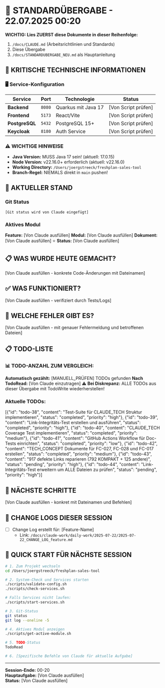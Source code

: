 # 🔄 STANDARDÜBERGABE - 22.07.2025 00:20

**WICHTIG: Lies ZUERST diese Dokumente in dieser Reihenfolge:**
1. `/docs/CLAUDE.md` (Arbeitsrichtlinien und Standards)
2. Diese Übergabe
3. `/docs/STANDARDUBERGABE_NEU.md` als Hauptanleitung

## 🚨 KRITISCHE TECHNISCHE INFORMATIONEN

### 🖥️ Service-Konfiguration
| Service | Port | Technologie | Status |
|---------|------|-------------|--------|
| **Backend** | `8080` | Quarkus mit Java 17 | [Von Script prüfen] |
| **Frontend** | `5173` | React/Vite | [Von Script prüfen] |
| **PostgreSQL** | `5432` | PostgreSQL 15+ | [Von Script prüfen] |
| **Keycloak** | `8180` | Auth Service | [Von Script prüfen] |

### ⚠️ WICHTIGE HINWEISE
- **Java Version:** MUSS Java 17 sein! (aktuell: 17.0.15)
- **Node Version:** v22.16.0+ erforderlich (aktuell: v22.16.0)
- **Working Directory:** `/Users/joergstreeck/freshplan-sales-tool`
- **Branch-Regel:** NIEMALS direkt in `main` pushen!

## 🎯 AKTUELLER STAND

### Git Status
```
[Git status wird von Claude eingefügt]
```

### Aktives Modul
**Feature:** [Von Claude ausfüllen]
**Modul:** [Von Claude ausfüllen]
**Dokument:** [Von Claude ausfüllen] ⭐
**Status:** [Von Claude ausfüllen]

## 📋 WAS WURDE HEUTE GEMACHT?
[Von Claude ausfüllen - konkrete Code-Änderungen mit Dateinamen]

## ✅ WAS FUNKTIONIERT?
[Von Claude ausfüllen - verifiziert durch Tests/Logs]

## 🚨 WELCHE FEHLER GIBT ES?
[Von Claude ausfüllen - mit genauer Fehlermeldung und betroffenen Dateien]

## 📋 TODO-LISTE

### 📊 TODO-ANZAHL ZUM VERGLEICH:
**Automatisch gezählt:** [MANUELL_PRÜFEN] TODOs gefunden
**Nach TodoRead:** [Von Claude einzutragen]
⚠️ **Bei Diskrepanz:** ALLE TODOs aus dieser Übergabe mit TodoWrite wiederherstellen!


### Aktuelle TODOs:
[{"id": "todo-38", "content": "Test-Suite für CLAUDE_TECH Struktur implementieren", "status": "completed", "priority": "high"}, {"id": "todo-39", "content": "Link-Integritäts-Test erstellen und ausführen", "status": "completed", "priority": "high"}, {"id": "todo-40", "content": "CLAUDE_TECH Coverage Test implementieren", "status": "completed", "priority": "medium"}, {"id": "todo-41", "content": "GitHub Actions Workflow für Doc-Tests einrichten", "status": "completed", "priority": "low"}, {"id": "todo-42", "content": "TECH_CONCEPT Dokumente für FC-027, FC-028 und FC-017 erstellen", "status": "completed", "priority": "medium"}, {"id": "todo-43", "content": "917 defekte Links reparieren (792 KOMPAKT + 125 andere)", "status": "pending", "priority": "high"}, {"id": "todo-44", "content": "Link-Integritäts-Test erweitern um ALLE Dateien zu prüfen", "status": "pending", "priority": "high"}]

## 🔧 NÄCHSTE SCHRITTE
[Von Claude ausfüllen - konkret mit Dateinamen und Befehlen]

## 📝 CHANGE LOGS DIESER SESSION
- [ ] Change Log erstellt für: [Feature-Name]
  - Link: `/docs/claude-work/daily-work/2025-07-22/2025-07-22_CHANGE_LOG_feature.md`

## 🚀 QUICK START FÜR NÄCHSTE SESSION
```bash
# 1. Zum Projekt wechseln
cd /Users/joergstreeck/freshplan-sales-tool

# 2. System-Check und Services starten
./scripts/validate-config.sh
./scripts/check-services.sh

# Falls Services nicht laufen:
./scripts/start-services.sh

# 3. Git-Status
git status
git log --oneline -5

# 4. Aktives Modul anzeigen
./scripts/get-active-module.sh

# 5. TODO-Status
TodoRead

# 6. [Spezifische Befehle von Claude für aktuelle Aufgabe]
```

---
**Session-Ende:** 00-20  
**Hauptaufgabe:** [Von Claude ausfüllen]  
**Status:** [Von Claude ausfüllen]
